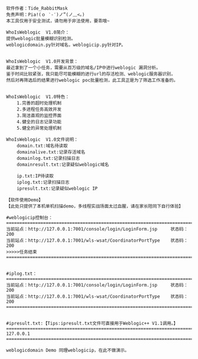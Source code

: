 	软件作者：Tide_RabbitMask
    免责声明：Pia!(ｏ ‵-′)ノ”(ノ﹏<。)
    本工具仅用于安全测试，请勿用于非法使用，要乖哦~
        
    WhoIsWeblogic  V1.0简介：
	提供weblogic批量模糊识别检测。
	weblogicdomain.py针对域名，weblogicip.py针对IP。
	
	
	WhoIsWeblogic  V1.0开发背景：
	最近拿到了一个小任务，需要从百万级的域名/IP中进行weblogic 漏洞分析。
	鉴于时间比较紧张，我只能尽可能模糊的进行url的存活检测、weblogic服务器识别，
	然后对再筛选后的结果进行weblogic poc批量检测，此工具正是为了筛选工作准备的。

	
	WhoIsWeblogic  V1.0特色：
		1.完善的超时处理机制
		2.多进程任务高效并发
		3.简洁直观的监控界面
		4.健全的日志记录功能
		5.健全的异常处理机制
		
	WhoIsWeblogic  V1.0文件说明：
		domain.txt:域名待读取
		domainalive.txt:记录存活域名
		domainlog.txt:记录扫描日志
		domainresult.txt:记录疑似weblogic域名
	
		ip.txt:IP待读取
		iplog.txt:记录扫描日志
		ipresult.txt:记录疑似weblogic IP
	
	【软件使用Demo】
	【此处只提供了本机单机扫描demo，多线程实战场面太过血腥，请在家长陪同下自行体验】
	
	#weblogicip控制台：
	=========================================================================
	当前站点：http://127.0.0.1:7001/console/login/LoginForm.jsp     状态码：200
	当前站点：http://127.0.0.1:7001/wls-wsat/CoordinatorPortType    状态码：200
	>>>>>任务结束
	=========================================================================
	
		
	#iplog.txt：
	=========================================================================
	当前站点：http://127.0.0.1:7001/console/login/LoginForm.jsp     状态码：200
	当前站点：http://127.0.0.1:7001/wls-wsat/CoordinatorPortType    状态码：200
	=========================================================================
	
	
	#ipresult.txt:【Tips:ipresult.txt文件可直接用于Weblogic++ V1.1调用。】
	=========================================================================
	127.0.0.1
	=========================================================================
	
	weblogicdomain Demo 同理weblogicip，在此不做演示。

